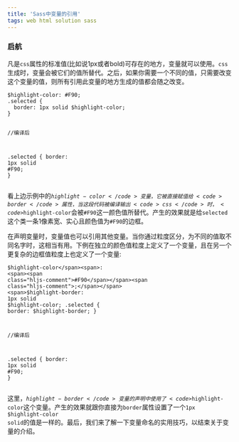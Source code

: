 ```yaml
---
title: 'Sass中变量的引用'
tags: web html solution sass
---
```


### 启航
<div class="content-intro view-box "><p></p><p>凡是<code>css</code>属性的标准值(比如说1px或者bold)可存在的地方，变量就可以使用。<code>css</code>生成时，变量会被它们的值所替代。之后，如果你需要一个不同的值，只需要改变这个变量的值，则所有引用此变量的地方生成的值都会随之改变。</p><pre><a class="code-copy right0" title="复制到剪切板"><i class="icon-copy"></i></a><code class="hljs php"><span>$highlight-color</span><span>: <span><span class="hljs-comment">#F90</span></span><span class="hljs-comment">;</span></span>
<span>.selected</span> {
  <span>border</span><span>: <span><span class="hljs-number">1</span>px</span> solid <span>$highlight-color</span>;</span>
}

<span><span class="hljs-comment">//编译后</span></span>

<span>.selected</span> {
  <span>border</span><span>: <span><span class="hljs-number">1</span>px</span> solid <span><span class="hljs-comment">#F90</span></span><span class="hljs-comment">;</span></span>
}
</code></pre><p>看上边示例中的<code>$highlight-color</code>变量，它被直接赋值给<code>border</code>属性，当这段代码被编译输出<code>css</code>时，<code>$highlight-color</code>会被<code>#F90</code>这一颜色值所替代。产生的效果就是给<code>selected</code>这个类一条1像素宽、实心且颜色值为<code>#F90</code>的边框。</p><p>在声明变量时，变量值也可以引用其他变量。当你通过粒度区分，为不同的值取不同名字时，这相当有用。下例在独立的颜色值粒度上定义了一个变量，且在另一个更复杂的边框值粒度上也定义了一个变量:</p><pre><a class="code-copy right0" title="复制到剪切板"><i class="icon-copy"></i></a><code class="hljs php"><span>$highlight-color</span><span>: <span><span class="hljs-comment">#F90</span></span><span class="hljs-comment">;</span></span>
<span>$highlight-border</span><span>: <span><span class="hljs-number">1</span>px</span> solid <span>$highlight-color</span>;</span>
<span>.selected</span> {
  <span>border</span><span>: <span>$highlight-border</span>;</span>
}

<span><span class="hljs-comment">//编译后</span></span>

<span>.selected</span> {
  <span>border</span><span>: <span><span class="hljs-number">1</span>px</span> solid <span><span class="hljs-comment">#F90</span></span><span class="hljs-comment">;</span></span>
}</code></pre><p>这里，<code>$highlight-border</code>变量的声明中使用了<code>$highlight-color</code>这个变量。产生的效果就跟你直接为<code>border</code>属性设置了一个<code>1px</code> <code>$highlight-color solid</code>的值是一样的。最后，我们来了解一下变量命名的实用技巧，以结束关于变量的介绍。</p><br></div>